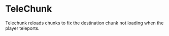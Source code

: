 # TeleChunk
Telechunk reloads chunks to fix the destination chunk not loading when the player teleports.
